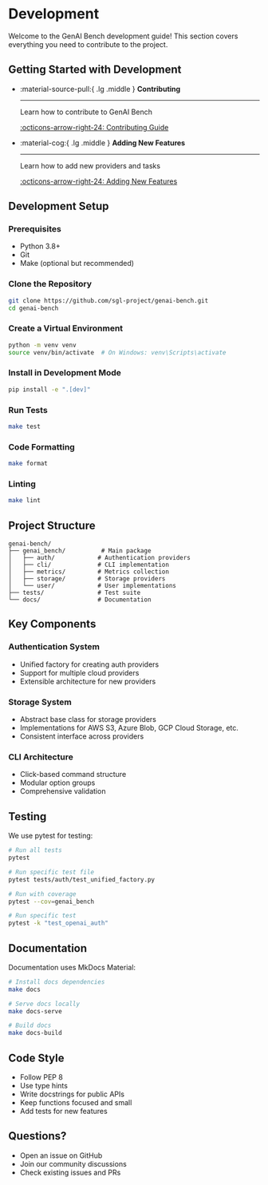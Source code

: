 # Development

Welcome to the GenAI Bench development guide! This section covers everything you need to contribute to the project.

## Getting Started with Development

<div class="grid cards" markdown>

- :material-source-pull:{ .lg .middle } **Contributing**

    ---

    Learn how to contribute to GenAI Bench

    [:octicons-arrow-right-24: Contributing Guide](contributing.md)

- :material-cog:{ .lg .middle } **Adding New Features**

    ---

    Learn how to add new providers and tasks

    [:octicons-arrow-right-24: Adding New Features](adding-new-features.md)

</div>

## Development Setup

### Prerequisites

- Python 3.8+
- Git
- Make (optional but recommended)

### Clone the Repository

```bash
git clone https://github.com/sgl-project/genai-bench.git
cd genai-bench
```

### Create a Virtual Environment

```bash
python -m venv venv
source venv/bin/activate  # On Windows: venv\Scripts\activate
```

### Install in Development Mode

```bash
pip install -e ".[dev]"
```

### Run Tests

```bash
make test
```

### Code Formatting

```bash
make format
```

### Linting

```bash
make lint
```

## Project Structure

```
genai-bench/
├── genai_bench/          # Main package
│   ├── auth/            # Authentication providers
│   ├── cli/             # CLI implementation
│   ├── metrics/         # Metrics collection
│   ├── storage/         # Storage providers
│   └── user/            # User implementations
├── tests/               # Test suite
└── docs/                # Documentation
```

## Key Components

### Authentication System

- Unified factory for creating auth providers
- Support for multiple cloud providers
- Extensible architecture for new providers

### Storage System

- Abstract base class for storage providers
- Implementations for AWS S3, Azure Blob, GCP Cloud Storage, etc.
- Consistent interface across providers

### CLI Architecture

- Click-based command structure
- Modular option groups
- Comprehensive validation


## Testing

We use pytest for testing:

```bash
# Run all tests
pytest

# Run specific test file
pytest tests/auth/test_unified_factory.py

# Run with coverage
pytest --cov=genai_bench

# Run specific test
pytest -k "test_openai_auth"
```

## Documentation

Documentation uses MkDocs Material:

```bash
# Install docs dependencies
make docs

# Serve docs locally
make docs-serve

# Build docs
make docs-build
```

## Code Style

- Follow PEP 8
- Use type hints
- Write docstrings for public APIs
- Keep functions focused and small
- Add tests for new features

## Questions?

- Open an issue on GitHub
- Join our community discussions
- Check existing issues and PRs